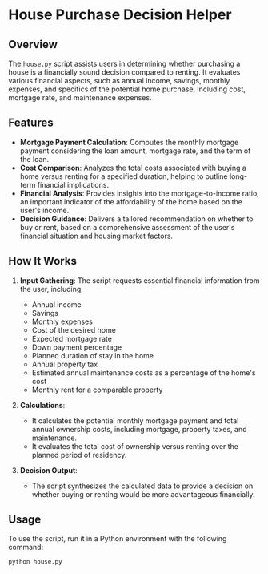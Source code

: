 
# House Purchase Decision Helper

## Overview
The `house.py` script assists users in determining whether purchasing a house is a financially sound decision compared to renting. It evaluates various financial aspects, such as annual income, savings, monthly expenses, and specifics of the potential home purchase, including cost, mortgage rate, and maintenance expenses.

## Features

- **Mortgage Payment Calculation**: Computes the monthly mortgage payment considering the loan amount, mortgage rate, and the term of the loan.
- **Cost Comparison**: Analyzes the total costs associated with buying a home versus renting for a specified duration, helping to outline long-term financial implications.
- **Financial Analysis**: Provides insights into the mortgage-to-income ratio, an important indicator of the affordability of the home based on the user's income.
- **Decision Guidance**: Delivers a tailored recommendation on whether to buy or rent, based on a comprehensive assessment of the user's financial situation and housing market factors.

## How It Works

1. **Input Gathering**: The script requests essential financial information from the user, including:
   - Annual income
   - Savings
   - Monthly expenses
   - Cost of the desired home
   - Expected mortgage rate
   - Down payment percentage
   - Planned duration of stay in the home
   - Annual property tax
   - Estimated annual maintenance costs as a percentage of the home's cost
   - Monthly rent for a comparable property

2. **Calculations**:
   - It calculates the potential monthly mortgage payment and total annual ownership costs, including mortgage, property taxes, and maintenance.
   - It evaluates the total cost of ownership versus renting over the planned period of residency.

3. **Decision Output**:
   - The script synthesizes the calculated data to provide a decision on whether buying or renting would be more advantageous financially.

## Usage

To use the script, run it in a Python environment with the following command:

```bash
python house.py
```
